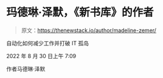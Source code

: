 # 玛德琳·泽默，《新书库》的作者

> 原文：<https://thenewstack.io/author/madeline-zemer/>

自动化如何减少工作并打破 IT 孤岛

2022 年 8 月 30 日上午 7:09

作者马德琳·泽默